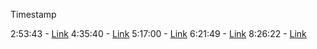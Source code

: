 Timestamp

2:53:43 - [Link](https://youtu.be/sscX432bMZo?t=10423)
4:35:40 - [Link](https://youtu.be/sscX432bMZo?t=16490)
5:17:00 - [Link](https://youtu.be/sscX432bMZo?t=19073)
6:21:49 - [Link](https://youtu.be/sscX432bMZo?t=22909)
8:26:22 - [Link](https://youtu.be/sscX432bMZo?t=30382)